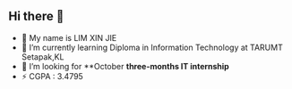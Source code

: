 ## Hi there 👋

- 💬 My name is LIM XIN JIE
- 🌱 I’m currently learning Diploma in Information Technology at TARUMT Setapak,KL
-  🤔 I’m looking for **October **three-months IT internship**
-  ⚡ CGPA : 3.4795

<!--
**lxinjie0402/lxinjie0402** is a ✨ _special_ ✨ repository because its `README.md` (this file) appears on your GitHub profile.

- 🌱 I’m currently learning ...
- 👯 I’m looking to collaborate on ...
- 🤔 I’m looking for help with ...
- 💬 Ask me about ...
- 📫 How to reach me: ...
- 😄 Pronouns: ...
- ⚡ Fun fact: ...
-->
